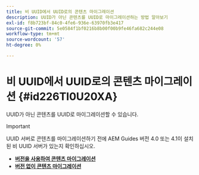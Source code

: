 ```yaml
---
title: 비 UUID에서 UUID로의 콘텐츠 마이그레이션
description: UUID가 아닌 콘텐츠를 UUID로 마이그레이션하는 방법 알아보기
exl-id: f8b723bf-84c0-4fe6-936e-63970fb3e417
source-git-commit: 5e0584f1bf0216b8b00f00b9fe46fa682c244e08
workflow-type: tm+mt
source-wordcount: '57'
ht-degree: 0%

---
```


# 비 UUID에서 UUID로의 콘텐츠 마이그레이션 {#id226TI0U20XA}


UUID가 아닌 콘텐츠를 UUID로 마이그레이션할 수 있습니다.

>[!IMPORTANT]
>
> UUID 서버로 콘텐츠를 마이그레이션하기 전에 AEM Guides 버전 4.0 또는 4.1이 설치된 비 UUID 서버가 있는지 확인하십시오.



* [**버전을 사용하여 콘텐츠 마이그레이션**](./migrate-non-uuid-uuid-with-versions.md)
* [**버전 없이 콘텐츠 마이그레이션**](./migrate-non-uuid-uuid-without-versions.md)
